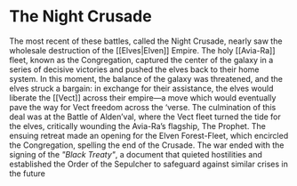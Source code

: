 # The Night Crusade
The most recent of these battles, called the Night Crusade, nearly saw the wholesale destruction of the [[Elves|Elven]] Empire. The holy [[Avia-Ra]] fleet, known as the Congregation, captured the center of the galaxy in a series of decisive victories and pushed the elves back to their home system. In this moment, the balance of the galaxy was threatened, and the elves struck a bargain: in exchange for their assistance, the elves would liberate the [[Vect]] across their empire—a move which would eventually pave the way for Vect freedom across the ‘verse. The culmination of this deal was at the Battle of Alden’val, where the Vect fleet turned the tide for the elves, critically wounding the Avia-Ra’s flagship, The Prophet. The ensuing retreat made an opening for the Elven Forest-Fleet, which encircled the Congregation, spelling the end of the Crusade. The war ended with the signing of the *"Black Treaty"*, a document that quieted hostilities and established the Order of the Sepulcher to safeguard against similar crises in the future